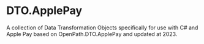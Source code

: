# DTO.ApplePay
A collection of Data Transformation Objects specifically for use with C# and Apple Pay based on OpenPath.DTO.ApplePay and updated at 2023.


